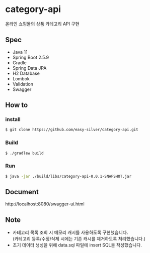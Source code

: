 # category-api
온라인 쇼핑몰의 상품 카테고리 API 구현

## Spec
- Java 11
- Spring Boot 2.5.9
- Gradle
- Spring Data JPA
- H2 Database
- Lombok
- Validation
- Swagger

## How to
### install
```bash
$ git clone https://github.com/easy-silver/category-api.git
```

### Build
```bash
$ ./gradlew build
```

### Run
```bash
$ java -jar ./build/libs/category-api-0.0.1-SNAPSHOT.jar
```

## Document
http://localhost:8080/swagger-ui.html

## Note
- 카테고리 목록 조회 시 메모리 캐시를 사용하도록 구현했습니다.<br>(카테고리 등록/수정/삭제 시에는 기존 캐시를 제거하도록 처리했습니다.)
- 초기 데이터 생성을 위해 data.sql 파일에 insert SQL을 작성했습니다.
